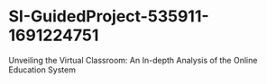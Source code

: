 # SI-GuidedProject-535911-1691224751
Unveiling the Virtual Classroom: An In-depth Analysis of the Online Education System
